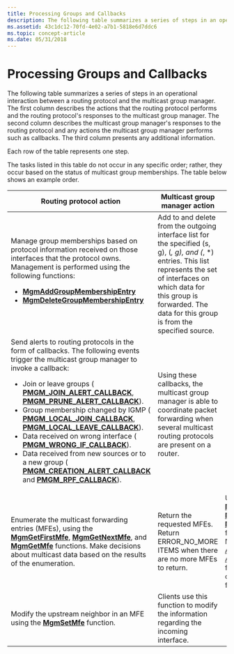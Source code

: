 ```yaml
---
title: Processing Groups and Callbacks
description: The following table summarizes a series of steps in an operational interaction between a routing protocol and the multicast group manager.
ms.assetid: 43c1dc12-70fd-4e02-a7b1-5818e6d7ddc6
ms.topic: concept-article
ms.date: 05/31/2018
---
```


# Processing Groups and Callbacks

The following table summarizes a series of steps in an operational interaction between a routing protocol and the multicast group manager. The first column describes the actions that the routing protocol performs and the routing protocol's responses to the multicast group manager. The second column describes the multicast group manager's responses to the routing protocol and any actions the multicast group manager performs such as callbacks. The third column presents any additional information.

Each row of the table represents one step.

The tasks listed in this table do not occur in any specific order; rather, they occur based on the status of multicast group memberships. The table below shows an example order.




| Routing protocol action | Multicast group manager action | Notes | 
|-------------------------|--------------------------------|-------|
| Manage group memberships based on protocol information received on those interfaces that the protocol owns. Management is performed using the following functions:<ul><li><a href="/windows/desktop/api/Mgm/nf-mgm-mgmaddgroupmembershipentry"><strong>MgmAddGroupMembershipEntry</strong></a></li><li><a href="/windows/desktop/api/Mgm/nf-mgm-mgmdeletegroupmembershipentry"><strong>MgmDeleteGroupMembershipEntry</strong></a></li></ul> | Add to and delete from the outgoing interface list for the specified (s, g), (*, g), and (*, *) entries. This list represents the set of interfaces on which data for this group is forwarded. The data for this group is from the specified source. | 
| Send alerts to routing protocols in the form of callbacks. The following events trigger the multicast group manager to invoke a callback:<ul><li>Join or leave groups ( <a href="/windows/desktop/api/Mgm/nc-mgm-pmgm_join_alert_callback"><strong>PMGM_JOIN_ALERT_CALLBACK</strong></a>, <a href="/windows/desktop/api/Mgm/nc-mgm-pmgm_prune_alert_callback"><strong>PMGM_PRUNE_ALERT_CALLBACK</strong></a>).</li><li>Group membership changed by IGMP ( <a href="/windows/desktop/api/Mgm/nc-mgm-pmgm_local_join_callback"><strong>PMGM_LOCAL_JOIN_CALLBACK</strong></a>, <a href="/windows/desktop/api/Mgm/nc-mgm-pmgm_local_leave_callback"><strong>PMGM_LOCAL_LEAVE_CALLBACK</strong></a>).</li><li>Data received on wrong interface ( <a href="/windows/desktop/api/Mgm/nc-mgm-pmgm_wrong_if_callback"><strong>PMGM_WRONG_IF_CALLBACK</strong></a>).</li><li>Data received from new sources or to a new group ( <a href="/windows/desktop/api/mgm/nc-mgm-pmgm_creation_alert_callback"><strong>PMGM_CREATION_ALERT_CALLBACK</strong></a> and <a href="/windows/desktop/api/Mgm/nc-mgm-pmgm_rpf_callback"><strong>PMGM_RPF_CALLBACK</strong></a>).</li></ul> | Using these callbacks, the multicast group manager is able to coordinate packet forwarding when several multicast routing protocols are present on a router. | 
| Enumerate the multicast forwarding entries (MFEs), using the <a href="/windows/desktop/api/Mgm/nf-mgm-mgmgetfirstmfe"><strong>MgmGetFirstMfe</strong></a>, <a href="/windows/desktop/api/Mgm/nf-mgm-mgmgetnextmfe"><strong>MgmGetNextMfe</strong></a>, and <a href="/windows/desktop/api/Mgm/nf-mgm-mgmgetmfe"><strong>MgmGetMfe</strong></a> functions. Make decisions about multicast data based on the results of the enumeration. | Return the requested MFEs. Return ERROR_NO_MORE ITEMS when there are no more MFEs to return.<br /> | Use the <a href="/windows/desktop/api/Mgm/nf-mgm-mgmgetfirstmfestats"><strong>MgmGetFirstMfeStats</strong></a>, <a href="/windows/desktop/api/Mgm/nf-mgm-mgmgetnextmfestats"><strong>MgmGetNextMfeStats</strong></a>, <a href="/windows/desktop/api/Mgm/nf-mgm-mgmgetmfestats"><strong>MgmGetMfeStats</strong></a> functions to enumerate MFE statistics. See <a href="administrative-application-scenario.md">Administrative Application Scenario</a> for a complete example of using these functions.<br /> | 
| Modify the upstream neighbor in an MFE using the <a href="/windows/desktop/api/Mgm/nf-mgm-mgmsetmfe"><strong>MgmSetMfe</strong></a> function. | Clients use this function to modify the information regarding the incoming interface. | 




 

 

